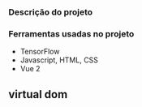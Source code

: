 ### Descrição do projeto

### Ferramentas usadas no projeto

- TensorFlow
- Javascript, HTML, CSS
- Vue 2

## virtual dom

